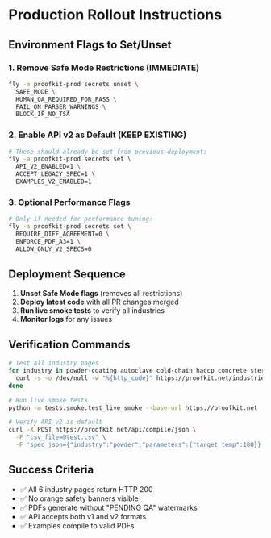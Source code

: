# Production Rollout Instructions

## Environment Flags to Set/Unset

### 1. Remove Safe Mode Restrictions (IMMEDIATE)
```bash
fly -a proofkit-prod secrets unset \
  SAFE_MODE \
  HUMAN_QA_REQUIRED_FOR_PASS \
  FAIL_ON_PARSER_WARNINGS \
  BLOCK_IF_NO_TSA
```

### 2. Enable API v2 as Default (KEEP EXISTING)
```bash
# These should already be set from previous deployment:
fly -a proofkit-prod secrets set \
  API_V2_ENABLED=1 \
  ACCEPT_LEGACY_SPEC=1 \
  EXAMPLES_V2_ENABLED=1
```

### 3. Optional Performance Flags
```bash
# Only if needed for performance tuning:
fly -a proofkit-prod secrets set \
  REQUIRE_DIFF_AGREEMENT=0 \
  ENFORCE_PDF_A3=1 \
  ALLOW_ONLY_V2_SPECS=0
```

## Deployment Sequence

1. **Unset Safe Mode flags** (removes all restrictions)
2. **Deploy latest code** with all PR changes merged
3. **Run live smoke tests** to verify all industries
4. **Monitor logs** for any issues

## Verification Commands

```bash
# Test all industry pages
for industry in powder-coating autoclave cold-chain haccp concrete sterile; do
  curl -s -o /dev/null -w "%{http_code}" https://proofkit.net/industries/$industry
done

# Run live smoke tests
python -m tests.smoke.test_live_smoke --base-url https://proofkit.net

# Verify API v2 is default
curl -X POST https://proofkit.net/api/compile/json \
  -F "csv_file=@test.csv" \
  -F 'spec_json={"industry":"powder","parameters":{"target_temp":180}}'
```

## Success Criteria

- ✅ All 6 industry pages return HTTP 200
- ✅ No orange safety banners visible
- ✅ PDFs generate without "PENDING QA" watermarks
- ✅ API accepts both v1 and v2 formats
- ✅ Examples compile to valid PDFs